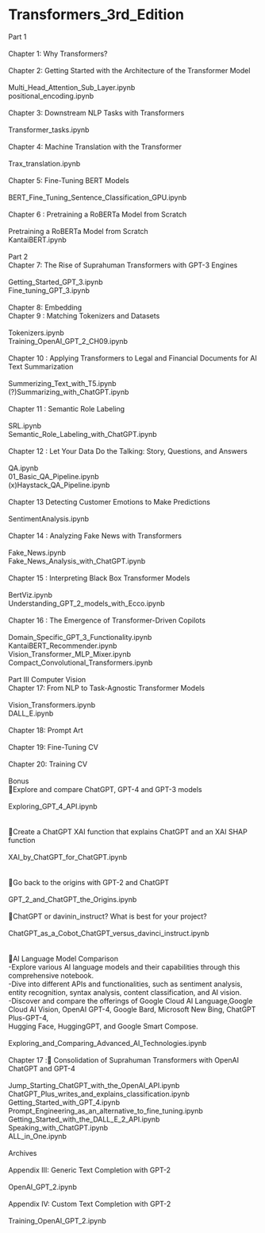 # Transformers_3rd_Edition<br>
Part 1 <br>
<br>
Chapter 1: Why Transformers?<br>
<br>
Chapter 2: Getting Started with the Architecture of the Transformer Model<br>				
Multi_Head_Attention_Sub_Layer.ipynb<br>
positional_encoding.ipynb<br>
<br>
Chapter 3: Downstream NLP Tasks with Transformers<br>				
Transformer_tasks.ipynb<br>
<br>
Chapter 4: Machine Translation with the Transformer<br>				
Trax_translation.ipynb<br>
<br>
Chapter 5: Fine-Tuning BERT Models<br>				
BERT_Fine_Tuning_Sentence_Classification_GPU.ipynb<br>
<br>
Chapter 6 : Pretraining a RoBERTa Model from Scratch<br>				
Pretraining a RoBERTa Model from Scratch<br>
KantaiBERT.ipynb
<br>
<br>
Part 2
<br>
Chapter 7: The Rise of Suprahuman Transformers with GPT-3 Engines<br>				
Getting_Started_GPT_3.ipynb<br>
Fine_tuning_GPT_3.ipynb<br>
<br>
Chapter 8: Embedding
<br>
Chapter 9 : Matching Tokenizers and Datasets<br>				
Tokenizers.ipynb<br>
Training_OpenAI_GPT_2_CH09.ipynb<br>
<br>
Chapter 10 : Applying Transformers to Legal and Financial Documents for AI Text Summarization<br>				
Summerizing_Text_with_T5.ipynb<br>
(?)Summarizing_with_ChatGPT.ipynb<br>
<br>
Chapter 11 : Semantic Role Labeling<br>				
SRL.ipynb<br>
Semantic_Role_Labeling_with_ChatGPT.ipynb<br>
<br>
Chapter 12 : Let Your Data Do the Talking: Story, Questions, and Answers<br>				
QA.ipynb<br>
01_Basic_QA_Pipeline.ipynb<br>
(x)Haystack_QA_Pipeline.ipynb<br>
<br>
Chapter 13 Detecting Customer Emotions to Make Predictions<br>				
SentimentAnalysis.ipynb<br>
<br>
Chapter 14 : Analyzing Fake News with Transformers<br>				
Fake_News.ipynb<br>
Fake_News_Analysis_with_ChatGPT.ipynb<br>
<br>
Chapter 15 : Interpreting Black Box Transformer Models<br>				
BertViz.ipynb<br>
Understanding_GPT_2_models_with_Ecco.ipynb<br>
<br>
Chapter 16 : The Emergence of Transformer-Driven Copilots<br>				
Domain_Specific_GPT_3_Functionality.ipynb<br>
KantaiBERT_Recommender.ipynb<br>
Vision_Transformer_MLP_Mixer.ipynb<br>
Compact_Convolutional_Transformers.ipynb<br>
<br>
Part III Computer Vision
<br>
Chapter 17: From NLP to Task-Agnostic Transformer Models<br>				
Vision_Transformers.ipynb<br>
DALL_E.ipynb<br>
<br>
Chapter 18: Prompt Art <br>
<br>
Chapter 19: Fine-Tuning CV<br>
<br>
Chapter 20: Training CV<br>
<br>
Bonus<br>
🐬Explore and compare ChatGPT, GPT-4 and GPT-3 models<br>				
Exploring_GPT_4_API.ipynb<br>	
<br>
🐬Create a ChatGPT XAI function that explains ChatGPT and an XAI SHAP function<br>				
XAI_by_ChatGPT_for_ChatGPT.ipynb<br>	
<br>
🐬Go back to the origins with GPT-2 and ChatGPT<br>				
GPT_2_and_ChatGPT_the_Origins.ipynb<br>	
<br>
🐬ChatGPT or davinin_instruct? What is best for your project?<br>				
ChatGPT_as_a_Cobot_ChatGPT_versus_davinci_instruct.ipynb<br>	
<br>
🐬AI Language Model Comparison<br>
-Explore various AI language models and their capabilities through this comprehensive notebook.<br>
-Dive into different APIs and functionalities, such as sentiment analysis, entity recognition, syntax analysis, content classification, and AI vision.<br>
-Discover and compare the offerings of Google Cloud AI Language,Google Cloud AI Vision, OpenAI GPT-4, Google Bard, Microsoft New Bing, ChatGPT Plus-GPT-4,<br> Hugging Face, HuggingGPT, and Google Smart Compose.<br>				
Exploring_and_Comparing_Advanced_AI_Technologies.ipynb<br>
<br>
Chapter 17 :🐬 Consolidation of Suprahuman Transformers with OpenAI ChatGPT and GPT-4<br>				
Jump_Starting_ChatGPT_with_the_OpenAI_API.ipynb<br>
ChatGPT_Plus_writes_and_explains_classification.ipynb<br>
Getting_Started_with_GPT_4.ipynb<br>
Prompt_Engineering_as_an_alternative_to_fine_tuning.ipynb<br>
Getting_Started_with_the_DALL_E_2_API.ipynb<br>
Speaking_with_ChatGPT.ipynb<br>
ALL_in_One.ipynb<br>
<br>
Archives<br>
<br>
Appendix III: Generic Text Completion with GPT-2<br>				
OpenAI_GPT_2.ipynb<br>
<br>
Appendix IV: Custom Text Completion with GPT-2<br>				
Training_OpenAI_GPT_2.ipynb<br>
<br>
